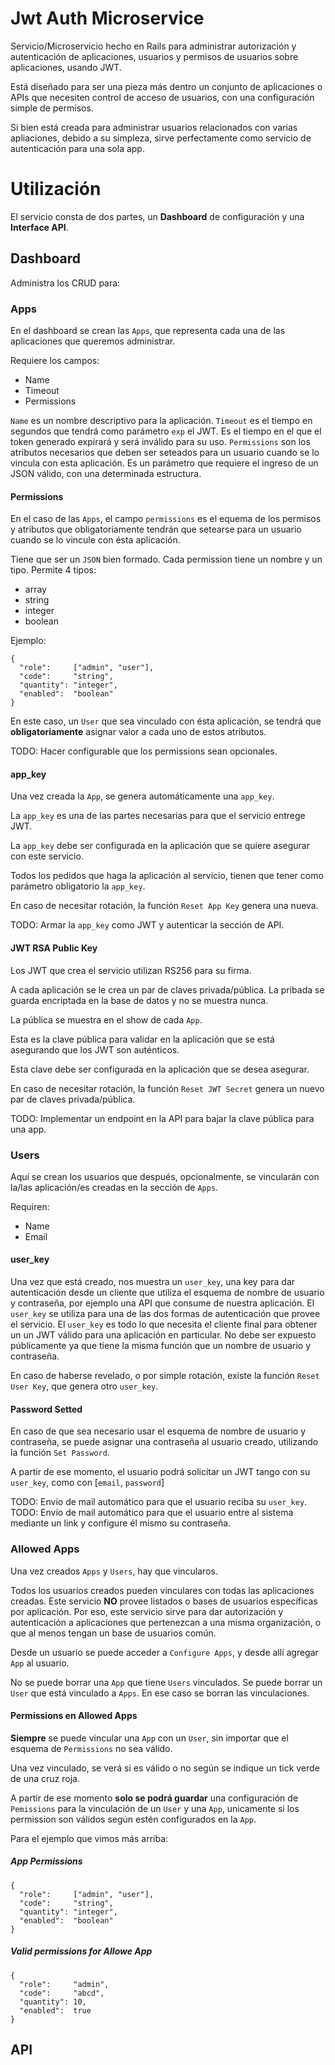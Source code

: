 # Jwt Auth Microservice

Servicio/Microservicio hecho en Rails para administrar autorización y autenticación de aplicaciones, usuarios y permisos de usuarios sobre aplicaciones, usando JWT.

Está diseñado para ser una pieza más dentro un conjunto de aplicaciones o APIs que necesiten control de acceso de usuarios, con una configuración simple de permisos.

Si bien está creada para administrar usuarios relacionados con varias apliaciones, debido a su simpleza, sirve perfectamente como servicio de autenticación para una sola app.

# Utilización

El servicio consta de dos partes, un **Dashboard** de configuración y una **Interface API**.

## Dashboard

Administra los CRUD para:

### Apps

En el dashboard se crean las `Apps`, que representa cada una de las aplicaciones que queremos administrar.

Requiere los campos:

* Name
* Timeout
* Permissions

`Name` es un nombre descriptivo para la aplicación.
`Timeout` es el tiempo en segundos que tendrá como parámetro `exp` el JWT. Es el tiempo en el que el token generado expirará y será inválido para su uso.
`Permissions` son los atributos necesarios que deben ser seteados para un usuario cuando se lo vincula con esta aplicación. Es un parámetro que requiere el ingreso de un JSON válido, con una determinada estructura.

#### Permissions

En el caso de las `Apps`, el campo `permissions` es el equema de los permisos y atributos que obligatoriamente tendrán que setearse para un usuario cuando se lo vincule con ésta aplicación.

Tiene que ser un `JSON` bien formado. Cada permission tiene un nombre y un tipo.
Permite 4 tipos:

* array
* string
* integer
* boolean

Ejemplo:

```
{
  "role":     ["admin", "user"],
  "code":     "string",
  "quantity": "integer",
  "enabled":  "boolean"
}
```

En este caso, un `User` que sea vinculado con ésta aplicación, se tendrá que **obligatoriamente** asignar valor a cada uno de estos atributos.

TODO: Hacer configurable que los permissions sean opcionales.

#### app_key

Una vez creada la `App`, se genera automáticamente una `app_key`.

La `app_key` es una de las partes necesarias para que el servicio entrege JWT.

La `app_key` debe ser configurada en la aplicación que se quiere asegurar con este servicio.

Todos los pedidos que haga la aplicación al servicio, tienen que tener como parámetro obligatorio la `app_key`.

En caso de necesitar rotación, la función `Reset App Key` genera una nueva.

TODO: Armar la `app_key` como JWT y autenticar la sección de API.

#### JWT RSA Public Key

Los JWT que crea el servicio utilizan RS256 para su firma.

A cada aplicación se le crea un par de claves privada/pública.
La pribada se guarda encriptada en la base de datos y no se muestra nunca.

La pública se muestra en el show de cada `App`.

Esta es la clave pública para validar en la aplicación que se está asegurando que los JWT son auténticos.

Esta clave debe ser configurada en la aplicación que se desea asegurar.

En caso de necesitar rotación, la función `Reset JWT Secret` genera un nuevo par de claves privada/pública.

TODO: Implementar un endpoint en la API para bajar la clave pública para una app.

### Users

Aquí se crean los usuarios que después, opcionalmente, se vincularán con la/las aplicación/es creadas en la sección de `Apps`.

Requiren:

* Name
* Email

#### user_key

Una vez que está creado, nos muestra un `user_key`, una key para dar autenticación desde un cliente que utiliza el esquema de nombre de usuario y contraseña, por ejemplo una API que consume de nuestra aplicación.
El `user_key` se utiliza para una de las dos formas de autenticación que provee el servicio.
El `user_key` es todo lo que necesita el cliente final para obtener un un JWT válido para una aplicación en particular.
No debe ser expuesto públicamente ya que tiene la misma función que un nombre de usuario y contraseña.

En caso de haberse revelado, o por simple rotación, existe la función `Reset User Key`, que genera otro `user_key`.

#### Password Setted

En caso de que sea necesario usar el esquema de nombre de usuario y contraseña, se puede asignar una contraseña al usuario creado, utilizando la función `Set Password`.

A partir de ese momento, el usuario podrá solicitar un JWT tango con su `user_key`, como con [`email`, `password`]

TODO: Envío de mail automático para que el usuario reciba su `user_key`.
TODO: Envío de mail automático para que el usuario entre al sistema mediante un link y configure él mismo su contraseña.

### Allowed Apps

Una vez creados `Apps` y `Users`, hay que vincularos.

Todos los usuarios creados pueden vinculares con todas las aplicaciones creadas. Este servicio **NO** provee listados o bases de usuarios específicas por aplicación.
Por eso, este servicio sirve para dar autorización y autenticación a aplicaciones que pertenezcan a una misma organización, o que al menos tengan un base de usuarios común.

Desde un usuario se puede acceder a `Configure Apps`, y desde allí agregar `App` al usuario.

No se puede borrar una `App` que tiene `Users` vinculados.
Se puede borrar un `User` que está vinculado a `Apps`. En ese caso se borran las vinculaciones.

#### Permissions en Allowed Apps

**Siempre** se puede vincular una `App` con un `User`, sin importar que el esquema de `Permissions` no sea válido.

Una vez vinculado, se verá si es válido o no según se indique un tick verde de una cruz roja.

A partir de ese momento **solo se podrá guardar** una configuración de `Pemissions` para la vinculación de un `User` y una `App`, unicamente si los permission son válidos según estén configurados en la `App`.


Para el ejemplo que vimos más arriba:
##### App Permissions
```
{
  "role":     ["admin", "user"],
  "code":     "string",
  "quantity": "integer",
  "enabled":  "boolean"
}
```

##### Valid permissions for Allowe App
```
{
  "role":     "admin",
  "code":     "abcd",
  "quantity": 10,
  "enabled":  true
}
```
## API